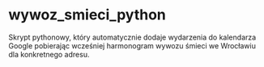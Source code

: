 # wywoz_smieci_python
Skrypt pythonowy, który automatycznie dodaje wydarzenia do kalendarza Google pobierając wcześniej harmonogram wywozu śmieci we Wrocławiu dla konkretnego adresu.
